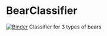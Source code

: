 # BearClassifier
[![Binder](https://mybinder.org/badge_logo.svg)](https://mybinder.org/v2/gh/IrinaProkofieva/BearClassifier/master?filepath=%2Fvoila%2Frender%2Fbear_classifier_2.ipynb)
Classifier for 3 types of bears
